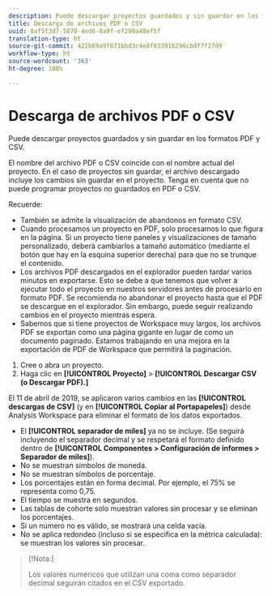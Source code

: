 ```yaml
---
description: Puede descargar proyectos guardados y sin guardar en los formatos PDF y CSV.
title: Descarga de archivos PDF o CSV
uuid: 8af5f3d7-5870-4ed6-8a9f-ef290a48ef5f
translation-type: ht
source-git-commit: 422b69a9f671bbd3c4e8f033916296cbdf7f27d9
workflow-type: ht
source-wordcount: '363'
ht-degree: 100%

---
```



# Descarga de archivos PDF o CSV

Puede descargar proyectos guardados y sin guardar en los formatos PDF y CSV.

El nombre del archivo PDF o CSV coincide con el nombre actual del proyecto. En el caso de proyectos sin guardar, el archivo descargado incluye los cambios sin guardar en el proyecto. Tenga en cuenta que no puede programar proyectos no guardados en PDF o CSV.

Recuerde:

* También se admite la visualización de abandonos en formato CSV.
* Cuando procesamos un proyecto en PDF, solo procesamos lo que figura en la página. Si un proyecto tiene paneles y visualizaciones de tamaño personalizado, deberá cambiarlos a tamaño automático (mediante el botón que hay en la esquina superior derecha) para que no se trunque el contenido.
* Los archivos PDF descargados en el explorador pueden tardar varios minutos en exportarse. Esto se debe a que tenemos que volver a ejecutar todo el proyecto en nuestros servidores antes de procesarlo en formato PDF. Se recomienda no abandonar el proyecto hasta que el PDF se descargue en el explorador. Sin embargo, puede seguir realizando cambios en el proyecto mientras espera.
* Sabemos que si tiene proyectos de Workspace muy largos, los archivos PDF se exportan como una página gigante en lugar de como un documento paginado. Estamos trabajando en una mejora en la exportación de PDF de Workspace que permitirá la paginación.

1. Cree o abra un proyecto.
1. Haga clic en **[!UICONTROL Proyecto]** > **[!UICONTROL Descargar CSV (o Descargar PDF).]**

El 11 de abril de 2019, se aplicaron varios cambios en las **[!UICONTROL descargas de CSV]** (y en **[!UICONTROL Copiar al Portapapeles]**) desde Analysis Workspace para eliminar el formato de los datos exportados.
* El **[!UICONTROL separador de miles]** ya no se incluye. (Se seguirá incluyendo el separador decimal y se respetará el formato definido dentro de **[!UICONTROL Componentes > Configuración de informes > Separador de miles]**).
* No se muestran símbolos de moneda.
* No se muestran símbolos de porcentaje.
* Los porcentajes están en forma decimal. Por ejemplo, el 75% se representa como 0,75.
* El tiempo se muestra en segundos.
* Las tablas de cohorte solo muestran valores sin procesar y se eliminan los porcentajes.
* Si un número no es válido, se mostrará una celda vacía.
* No se aplica redondeo (incluso si se especifica en la métrica calculada): se muestran los valores sin procesar.

>[!Nota:]
>
> Los valores numéricos que utilizan una coma como separador decimal seguirán citados en el CSV exportado.
